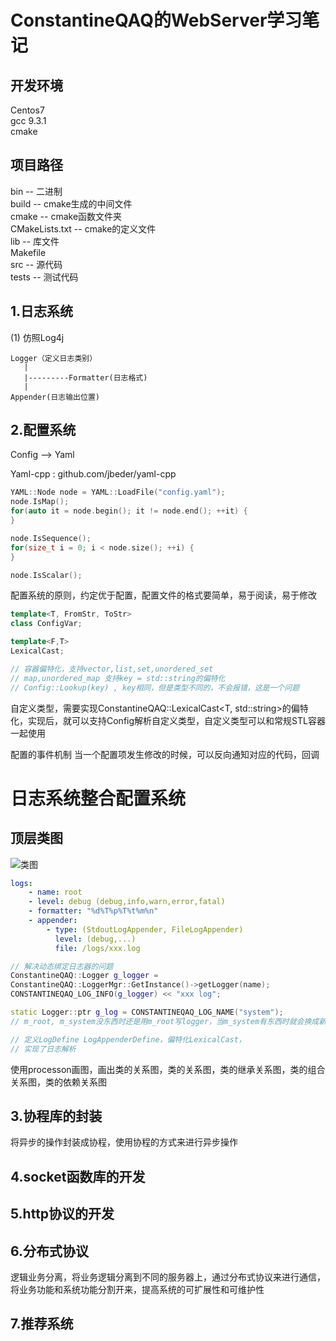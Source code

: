 # ConstantineQAQ的WebServer学习笔记

## 开发环境
Centos7 \
gcc 9.3.1 \
cmake

## 项目路径
bin -- 二进制 \
build -- cmake生成的中间文件 \
cmake -- cmake函数文件夹 \
CMakeLists.txt -- cmake的定义文件 \
lib -- 库文件 \
Makefile \
src -- 源代码 \
tests -- 测试代码

## 1.日志系统
(1) 仿照Log4j

    Logger（定义日志类别）
       |
       |---------Formatter(日志格式)
       |
    Appender(日志输出位置)

## 2.配置系统
Config --> Yaml

Yaml-cpp : github.com/jbeder/yaml-cpp

```cpp
YAML::Node node = YAML::LoadFile("config.yaml");
node.IsMap();
for(auto it = node.begin(); it != node.end(); ++it) {
}

node.IsSequence();
for(size_t i = 0; i < node.size(); ++i) {
}

node.IsScalar();
```
配置系统的原则，约定优于配置，配置文件的格式要简单，易于阅读，易于修改

```cpp
template<T, FromStr, ToStr>
class ConfigVar;

template<F,T>
LexicalCast;

// 容器偏特化，支持vector,list,set,unordered_set
// map,unordered_map 支持key = std::string的偏特化
// Config::Lookup(key) , key相同，但是类型不同的，不会报错，这是一个问题
```

自定义类型，需要实现ConstantineQAQ::LexicalCast<T, std::string>的偏特化，实现后，就可以支持Config解析自定义类型，自定义类型可以和常规STL容器一起使用

配置的事件机制
当一个配置项发生修改的时候，可以反向通知对应的代码，回调

# 日志系统整合配置系统
## 顶层类图
![类图](/resources/UML图.png) 
```yaml
logs:
    - name: root 
    - level: debug (debug,info,warn,error,fatal)
    - formatter: "%d%T%p%T%t%m%n"
    - appender:
        - type: (StdoutLogAppender, FileLogAppender)
          level: (debug,...)
          file: /logs/xxx.log
```

```cpp
// 解决动态绑定日志器的问题
ConstantineQAQ::Logger g_logger = 
ConstantineQAQ::LoggerMgr::GetInstance()->getLogger(name);
CONSTANTINEQAQ_LOG_INFO(g_logger) << "xxx log";
```

```cpp
static Logger::ptr g_log = CONSTANTINEQAQ_LOG_NAME("system");
// m_root, m_system没东西时还是用m_root写logger，当m_system有东西时就会换成新的值写logger。
```

```cpp
// 定义LogDefine LogAppenderDefine，偏特化LexicalCast，
// 实现了日志解析
```

使用processon画图，画出类的关系图，类的关系图，类的继承关系图，类的组合关系图，类的依赖关系图

## 3.协程库的封装
将异步的操作封装成协程，使用协程的方式来进行异步操作

## 4.socket函数库的开发

## 5.http协议的开发

## 6.分布式协议
逻辑业务分离，将业务逻辑分离到不同的服务器上，通过分布式协议来进行通信，将业务功能和系统功能分割开来，提高系统的可扩展性和可维护性

## 7.推荐系统